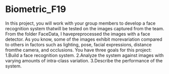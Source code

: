 # Biometric_F19
In this project, you will work with your group members to develop a face recognition system thatwill be tested on the images captured from the team. From the folder FaceData, I havepreprocessed the images with a face detector. As you know, some of the images exhibit morevariation compared to others in factors such as lighting, pose, facial expressions, distance fromthe camera, and occlusions. You have three goals for this project:
1.Build a face recognition system.
2.Analyze the system against images with varying amounts of intra-class variation.
3.Describe the performance of the system.
